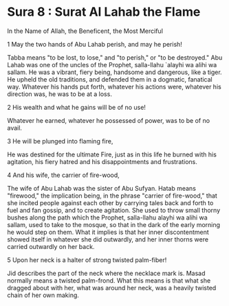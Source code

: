Sura 8 : Surat Al Lahab the Flame
=================================

In the Name of Allah, the Beneficent, the Most Merciful

1 May the two hands of Abu Lahab perish, and may he perish!

Tabba means "to be lost, to lose," and "to perish," or "to be
destroyed." Abu Lahab was one of the uncles of the Prophet, salla-llahu
\`alayhi wa alihi wa sallam. He was a vibrant, fiery being, handsome and
dangerous, like a tiger. He upheld the old traditions, and defended them
in a dogmatic, fanatical way. Whatever his hands put forth, whatever his
actions were, whatever his direction was, he was to be at a loss.

2 His wealth and what he gains will be of no use!

Whatever he earned, whatever he possessed of power, was to be of no
avail.

3 He will be plunged into flaming fire,

He was destined for the ultimate Fire, just as in this life he burned
with his agitation, his fiery hatred and his disappointments and
frustrations.

4 And his wife, the carrier of fire-wood,

The wife of Abu Lahab was the sister of Abu Sufyan. Hatab means
"firewood," the implication being, in the phrase "carrier of fire-wood,"
that she incited people against each other by carrying tales back and
forth to fuel and fan gossip, and to create agi­tation. She used to
throw small thorny bushes along the path which the Prophet, salla-llahu
alayhi wa alihi wa sallam, used to take to the mosque, so that in the
dark of the early morning he would step on them. What it implies is that
her inner discontentment showed itself in whatever she did outwardly,
and her inner thorns were carried out­wardly on her back.

5 Upon her neck is a halter of strong twisted palm-fiber!

Jid describes the part of the neck where the necklace mark is. Masad
normally means a twisted palm-frond. What this means is that what she
dragged about with her, what was around her neck, was a heavily twisted
chain of her own making.



